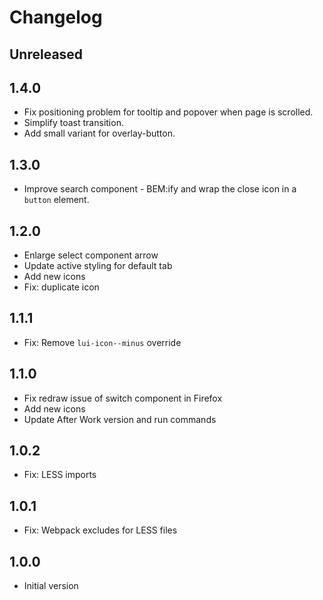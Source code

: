 # Changelog

## Unreleased

## 1.4.0
- Fix positioning problem for tooltip and popover when page is scrolled.
- Simplify toast transition.
- Add small variant for overlay-button.

## 1.3.0
- Improve search component - BEM:ify and wrap the close icon in a `button` element.

## 1.2.0
- Enlarge select component arrow
- Update active styling for default tab
- Add new icons
- Fix: duplicate icon

## 1.1.1
- Fix: Remove `lui-icon--minus` override

## 1.1.0
- Fix redraw issue of switch component in Firefox
- Add new icons
- Update After Work version and run commands

## 1.0.2
- Fix: LESS imports

## 1.0.1
- Fix: Webpack excludes for LESS files

## 1.0.0
- Initial version
